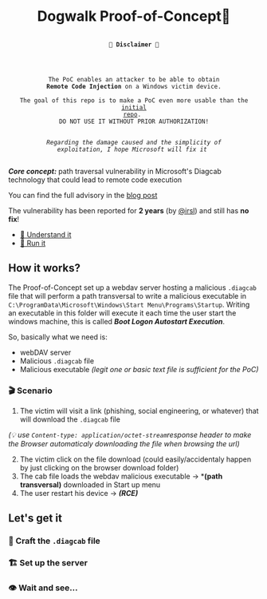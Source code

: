 <div align=center>
<h1> Dogwalk Proof-of-Concept🐾</h1>
<pre><code>
<h><strong>🚨 Disclaimer 🚨</strong></h4>

<br><br>The PoC enables an attacker to be able to obtain <strong>Remote Code Injection</strong> on a Windows victim device.
<br>The goal of this repo is to make a PoC even more usable than the <a href=https://github.com/irsl/microsoft-diagcab-rce-poc>initial repo</a>.
<br>DO NOT USE IT WITHOUT PRIOR AUTHORIZATION!
<br><br><i>Regarding the damage caused and the simplicity of exploitation, I hope Microsoft will fix it</i>
</code></pre>
</div> 

***Core concept:*** path traversal vulnerability in Microsoft's Diagcab technology that could lead to remote code execution

You can find the full advisory in the [blog post](https://medium.com/@radimre83/the-trouble-with-microsofts-troubleshooters-6e32fc80b8bd)

The vulnerability has been reported for **2 years** (by [@irsl](https://github.com/irsl)) and still has **no fix**!


* [🧠 Understand it](#how-it-works)
* [🐾 Run it](#lets-get-it)

## How it works?

The Proof-of-Concept set up a webdav server hosting a malicious `.diagcab` file that will perform a path transversal to write a malicious executable in `C:\ProgramData\Microsoft\Windows\Start Menu\Programs\Startup`. Writing an executable in this folder will execute it each time the user start the windows machine, this is called ***Boot Logon Autostart Execution***.

So, basically what we need is:
* webDAV server
* Malicious `.diagcab` file
* Malicious executable *(legit one or basic text file is sufficient for the PoC)*

### 🎬 Scenario

1. The victim will visit a link (phishing, social engineering, or whatever) that will download the `.diagcab` file

*(💡 use `Content-type: application/octet-stream`response header to make the Browser automaticaly downloading the file when browsing the url)*

2. The victim click on the file download (could easily/accidentaly happen by just clicking on the browser download folder)
3. The cab file loads the webdav malicious executable -> ***(path transversal)** downloaded in Start up menu
4. The user restart his device -> ***(RCE)***

## Let's get it

### 🔨 Craft the  `.diagcab` file

### 🏗️ Set up the server

### 👁️ Wait and see...
